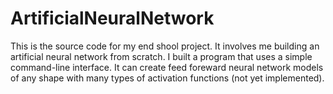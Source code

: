 # ArtificialNeuralNetwork
This is the source code for my end shool project. It involves me building an artificial neural network from scratch. 
I built a program that uses a simple command-line interface. It can create feed foreward neural network models of any shape with many types of activation functions (not yet implemented).
